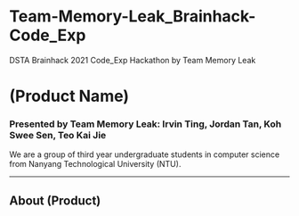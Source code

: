# Team-Memory-Leak_Brainhack-Code_Exp
DSTA Brainhack 2021 Code_Exp Hackathon by Team Memory Leak

# (Product Name)
### Presented by Team Memory Leak: Irvin Ting, Jordan Tan, Koh Swee Sen, Teo Kai Jie
We are a group of third year undergraduate students in computer science from Nanyang Technological University (NTU).

--------

## About (Product)


